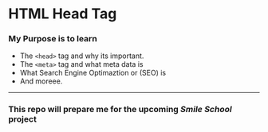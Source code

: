 # HTML Head Tag
### My Purpose is to learn
- The `<head>` tag and why its important.
- The `<meta>` tag and what meta data is
- What Search Engine Optimaztion or (SEO) is
- And moreee.
---
### This repo will prepare me for the upcoming *Smile School* project
